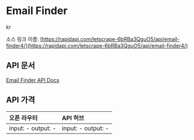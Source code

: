 # Email Finder

kr

소스 링크 이름: [https://rapidapi.com/letscrape-6bRBa3QguO5/api/email-finder4/](https://rapidapi.com/letscrape-6bRBa3QguO5/api/email-finder4/)

## API 문서

[Email Finder API Docs](../apis/kr/Email_Finder.md)

## API 가격

| 오픈 라우터 | API 허브 |
|:---|:---|
| input: - output: - | input: - output: - |
